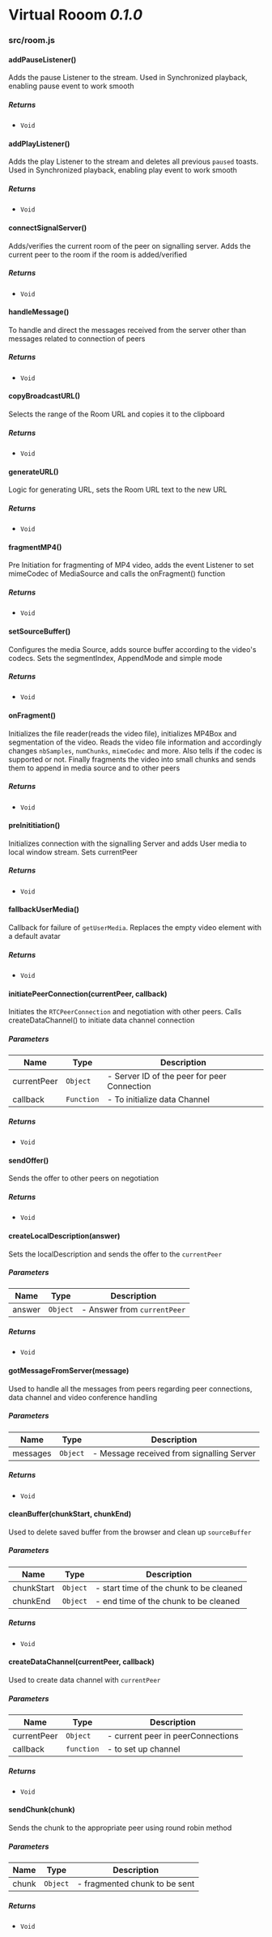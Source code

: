 # Virtual Rooom *0.1.0*

### src/room.js


#### addPauseListener() 

Adds the pause Listener to the stream. Used in Synchronized playback, enabling pause event to work smooth






##### Returns


- `Void`



#### addPlayListener() 

Adds the play Listener to the stream and deletes all previous `paused` toasts. Used in Synchronized playback, enabling play event to work smooth






##### Returns


- `Void`



#### connectSignalServer()

Adds/verifies the current room of the peer on signalling server. Adds the current peer to the room if the room is added/verified





##### Returns


- `Void`



#### handleMessage()

To handle and direct the messages received from the server other than messages related to connection of peers





##### Returns


- `Void`



#### copyBroadcastURL()

Selects the range of the Room URL and copies it to the clipboard





##### Returns

- `Void`



#### generateURL()

Logic for generating URL, sets the Room URL text to the new URL






##### Returns

- `Void`



#### fragmentMP4()

Pre Initiation for fragmenting of MP4 video, adds the event Listener to set mimeCodec of MediaSource and calls the onFragment() function





##### Returns

- `Void`



#### setSourceBuffer()

Configures the media Source, adds source buffer according to the video's codecs. Sets the segmentIndex, AppendMode and simple mode





##### Returns

- `Void`



#### onFragment()

Initializes the file reader(reads the video file), initializes MP4Box and segmentation of the video. Reads the video file information and accordingly changes `nbSamples`, `numChunks`, `mimeCodec` and more. Also tells if the codec is supported or not. Finally fragments the video into small chunks and sends them to append in media source and to other peers




##### Returns

- `Void`



#### preInititiation()

Initializes connection with the signalling Server and adds User media to local window stream. Sets currentPeer





##### Returns

- `Void`



#### fallbackUserMedia()

Callback for failure of `getUserMedia`. Replaces the empty video element with a default avatar





##### Returns

- `Void`



#### initiatePeerConnection(currentPeer, callback)

Initiates the `RTCPeerConnection` and negotiation with other peers. Calls createDataChannel() to initiate data channel connection



##### Parameters

| Name        | Type | Description |
| ------------| ---- | ----------- |
| currentPeer | `Object`  | - Server ID of the peer for peer Connection |
| callback    | `Function`  | - To initialize data Channel |





##### Returns

- `Void`



#### sendOffer()

Sends the offer to other peers on negotiation





##### Returns

- `Void`



#### createLocalDescription(answer)

Sets the localDescription and sends the offer to the `currentPeer`



##### Parameters

| Name        | Type | Description |
| ------------| ---- | ----------- |
| answer | `Object`  | - Answer from `currentPeer` |





##### Returns

- `Void`


#### gotMessageFromServer(message)

Used to handle all the messages from peers regarding peer connections, data channel and video conference handling



##### Parameters

| Name        | Type | Description |
| ------------| ---- | ----------- |
| messages | `Object`  | - Message received from signalling Server |





##### Returns

- `Void`




#### cleanBuffer(chunkStart, chunkEnd)

Used to delete saved buffer from the browser and clean up `sourceBuffer`



##### Parameters

| Name        | Type | Description |
| ------------| ---- | ----------- |
| chunkStart | `Object`  | - start time of the chunk to be cleaned |
| chunkEnd | `Object`  | - end time of the chunk to be cleaned |





##### Returns

- `Void`




#### createDataChannel(currentPeer, callback)

Used to create data channel with `currentPeer`





##### Parameters

| Name        | Type | Description |
| ------------| ---- | ----------- |
| currentPeer | `Object`  | - current peer in peerConnections |
| callback | `function`  | - to set up channel |





##### Returns

- `Void`



#### sendChunk(chunk)

Sends the chunk to the appropriate peer using round robin method





##### Parameters

| Name        | Type | Description |
| ------------| ---- | ----------- |
| chunk | `Object`  | - fragmented chunk to be sent |





##### Returns

- `Void`